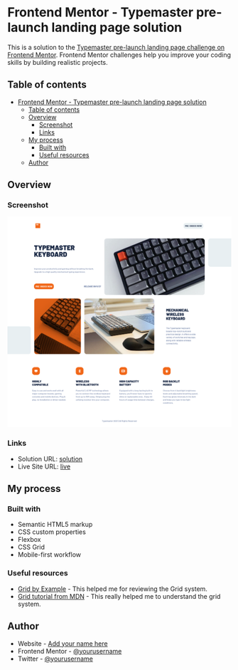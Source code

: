 # Frontend Mentor - Typemaster pre-launch landing page solution

This is a solution to the [Typemaster pre-launch landing page challenge on Frontend Mentor](). Frontend Mentor challenges help you improve your coding skills by building realistic projects.

## Table of contents

- [Frontend Mentor - Typemaster pre-launch landing page solution](#frontend-mentor---typemaster-pre-launch-landing-page-solution)
  - [Table of contents](#table-of-contents)
  - [Overview](#overview)
    - [Screenshot](#screenshot)
    - [Links](#links)
  - [My process](#my-process)
    - [Built with](#built-with)
    - [Useful resources](#useful-resources)
  - [Author](#author)

## Overview

### Screenshot

![](./screenshot.jpg)

### Links

- Solution URL: [solution](https://github.com/ttakeyaya/typemaster-pre-launch-landing-page/tree/master/src)
- Live Site URL: [live](https://ttakeyaya.github.io/typemaster-pre-launch-landing-page/src/)

## My process

### Built with

- Semantic HTML5 markup
- CSS custom properties
- Flexbox
- CSS Grid
- Mobile-first workflow

### Useful resources

- [Grid by Example](https://gridbyexample.com/learn/) - This helped me for reviewing the Grid system.
- [Grid tutorial from MDN](https://developer.mozilla.org/en-US/docs/Web/CSS/CSS_Grid_Layout/Basic_Concepts_of_Grid_Layout) - This really helped me to understand the grid system.

## Author

- Website - [Add your name here](https://www.your-site.com)
- Frontend Mentor - [@yourusername](https://www.frontendmentor.io/profile/yourusername)
- Twitter - [@yourusername](https://www.twitter.com/yourusername)
